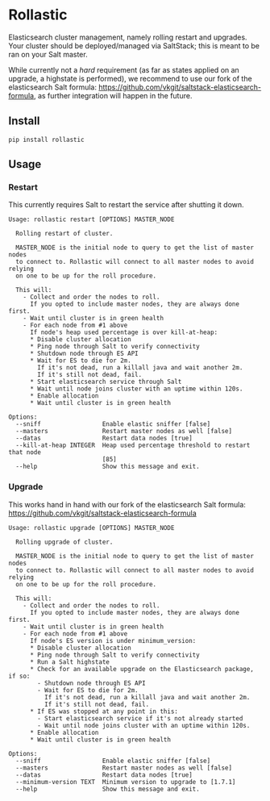 Rollastic
=========

Elasticsearch cluster management, namely rolling restart and upgrades.
Your cluster should be deployed/managed via SaltStack; this is meant to be ran on your Salt master.

While currently not a *hard* requirement (as far as states applied on an upgrade, a highstate is performed), we
recommend to use our fork of the elasticsearch Salt formula: https://github.com/vkgit/saltstack-elasticsearch-formula,
as further integration will happen in the future.


Install
-------

```
pip install rollastic
```

Usage
-----

### Restart

This currently requires Salt to restart the service after shutting it down.

```
Usage: rollastic restart [OPTIONS] MASTER_NODE

  Rolling restart of cluster.

  MASTER_NODE is the initial node to query to get the list of master nodes
  to connect to. Rollastic will connect to all master nodes to avoid relying
  on one to be up for the roll procedure.

  This will:
    - Collect and order the nodes to roll.
      If you opted to include master nodes, they are always done first.
    - Wait until cluster is in green health
    - For each node from #1 above
      If node's heap used percentage is over kill-at-heap:
      * Disable cluster allocation
      * Ping node through Salt to verify connectivity
      * Shutdown node through ES API
      * Wait for ES to die for 2m.
        If it's not dead, run a killall java and wait another 2m.
        If it's still not dead, fail.
      * Start elasticsearch service through Salt
      * Wait until node joins cluster with an uptime within 120s.
      * Enable allocation
      * Wait until cluster is in green health

Options:
  --sniff                 Enable elastic sniffer [false]
  --masters               Restart master nodes as well [false]
  --datas                 Restart data nodes [true]
  --kill-at-heap INTEGER  Heap used percentage threshold to restart that node
                          [85]
  --help                  Show this message and exit.
```

### Upgrade

This works hand in hand with our fork of the elasticsearch Salt formula: https://github.com/vkgit/saltstack-elasticsearch-formula

```
Usage: rollastic upgrade [OPTIONS] MASTER_NODE

  Rolling upgrade of cluster.

  MASTER_NODE is the initial node to query to get the list of master nodes
  to connect to. Rollastic will connect to all master nodes to avoid relying
  on one to be up for the roll procedure.

  This will:
    - Collect and order the nodes to roll.
      If you opted to include master nodes, they are always done first.
    - Wait until cluster is in green health
    - For each node from #1 above
      If node's ES version is under minimum_version:
      * Disable cluster allocation
      * Ping node through Salt to verify connectivity
      * Run a Salt highstate
      * Check for an available upgrade on the Elasticsearch package, if so:
        - Shutdown node through ES API
        - Wait for ES to die for 2m.
          If it's not dead, run a killall java and wait another 2m.
          If it's still not dead, fail.
      * If ES was stopped at any point in this:
        - Start elasticsearch service if it's not already started
        - Wait until node joins cluster with an uptime within 120s.
      * Enable allocation
      * Wait until cluster is in green health

Options:
  --sniff                 Enable elastic sniffer [false]
  --masters               Restart master nodes as well [false]
  --datas                 Restart data nodes [true]
  --minimum-version TEXT  Minimum version to upgrade to [1.7.1]
  --help                  Show this message and exit.
```
